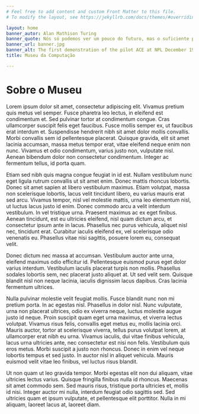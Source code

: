```yaml
---
# Feel free to add content and custom Front Matter to this file.
# To modify the layout, see https://jekyllrb.com/docs/themes/#overriding-theme-defaults

layout: home
banner_autor: Alan Mathison Turing
banner_quote: Nós só podemos ver um pouco do futuro, mas o suficiente para perceber que há muito a fazer
banner_url: banner.jpg
banner_alt: The first demonstration of the pilot ACE at NPL December 1950
title: Museu da Computação 

---
```


# Sobre o Museu 

Lorem ipsum dolor sit amet, consectetur adipiscing elit. Vivamus pretium quis metus vel semper. Fusce pharetra leo lectus, in eleifend est condimentum et. Sed pulvinar tortor at condimentum congue. Cras ullamcorper suscipit felis eget faucibus. Fusce mollis semper ex, ut faucibus erat interdum et. Suspendisse hendrerit nibh sit amet dolor mollis convallis. Morbi convallis sem id pellentesque placerat. Quisque gravida, elit sit amet lacinia accumsan, massa metus tempor erat, vitae eleifend neque enim non nunc. Vivamus et odio condimentum, varius justo non, vulputate nisl. Aenean bibendum dolor non consectetur condimentum. Integer ac fermentum tellus, id porta quam.


Etiam sed nibh quis magna congue feugiat in id est. Nullam vestibulum nunc eget ligula rutrum convallis ut sit amet enim. Donec mattis rhoncus lobortis. Donec sit amet sapien at libero vestibulum maximus. Etiam volutpat, massa non scelerisque lobortis, lacus velit tincidunt libero, eu varius mauris erat sed arcu. Vivamus tempor, nisl vel molestie mattis, urna leo elementum nisl, ut luctus lacus justo id enim. Donec commodo arcu a velit interdum vestibulum. In vel tristique urna. Praesent maximus ac ex eget finibus. Aenean tincidunt, est eu ultricies eleifend, nisl quam dictum arcu, et consectetur ipsum ante in lacus. Phasellus nec purus vehicula, aliquet nisl nec, tincidunt erat. Curabitur iaculis eleifend ex, vel scelerisque odio venenatis eu. Phasellus vitae nisi sagittis, posuere lorem eu, consequat velit.


Donec dictum nec massa at accumsan. Vestibulum auctor ante urna, eleifend maximus odio efficitur id. Pellentesque euismod purus eget dolor varius interdum. Vestibulum iaculis placerat turpis non mollis. Phasellus sodales lobortis sem, nec placerat justo aliquet at. Ut sed velit sem. Quisque blandit nisl non neque lacinia, iaculis dignissim lacus dapibus. Cras lacinia fermentum ultrices.


Nulla pulvinar molestie velit feugiat mollis. Fusce blandit nunc non mi pretium porta. In ac egestas nisl. Phasellus in dolor nisl. Nunc vulputate, urna non placerat ultrices, odio ex viverra neque, luctus molestie augue justo id neque. Proin suscipit quam eget urna maximus, et viverra lectus volutpat. Vivamus risus felis, convallis eget metus eu, mollis lacinia orci. Mauris auctor, tortor at scelerisque viverra, tellus purus volutpat lorem, at ullamcorper erat nibh eu urna. Vivamus iaculis, dui vitae finibus vehicula, lacus urna ultricies ante, nec consectetur est nisi non felis. Vestibulum quis eros metus. Morbi suscipit a justo non rhoncus. Donec in enim vel neque lobortis tempus et sed justo. In auctor nisl in aliquet vehicula. Mauris euismod velit vitae leo finibus, vel luctus risus blandit.


Ut non quam ut leo gravida tempor. Morbi egestas elit non dui aliquam, vitae ultricies lectus varius. Quisque fringilla finibus nulla id rhoncus. Maecenas sit amet commodo sem. Sed mauris risus, tristique porta ultricies et, mollis id nisi. Integer auctor mi nulla, interdum feugiat odio sagittis sed. Sed ultricies quam et ipsum vulputate, et pellentesque elit porttitor. Nulla in mi aliquam, laoreet lacus at, laoreet diam.